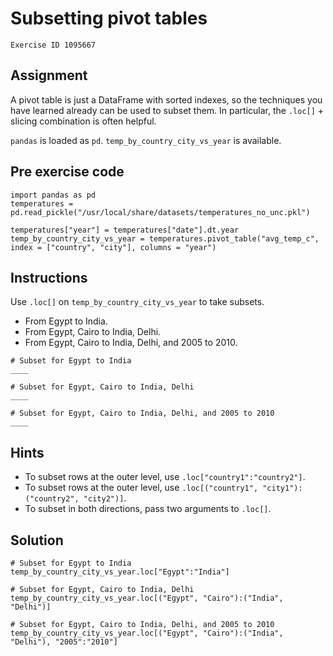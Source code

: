 
#  Subsetting pivot tables

```
Exercise ID 1095667
```

##  Assignment 

A pivot table is just a DataFrame with sorted indexes, so the techniques you have learned already can be used to subset them. In particular, the `.loc[]` + slicing combination is often helpful.

`pandas` is loaded as `pd`. `temp_by_country_city_vs_year` is available.

##  Pre exercise code 

```
import pandas as pd
temperatures = pd.read_pickle("/usr/local/share/datasets/temperatures_no_unc.pkl")

temperatures["year"] = temperatures["date"].dt.year
temp_by_country_city_vs_year = temperatures.pivot_table("avg_temp_c", index = ["country", "city"], columns = "year")
```



##  Instructions 

Use `.loc[]` on `temp_by_country_city_vs_year` to take subsets.

- From Egypt to India.
- From Egypt, Cairo to India, Delhi.
- From Egypt, Cairo to India, Delhi, and 2005 to 2010.



```
# Subset for Egypt to India
____

# Subset for Egypt, Cairo to India, Delhi
____

# Subset for Egypt, Cairo to India, Delhi, and 2005 to 2010
____
```

##  Hints 

- To subset rows at the outer level, use `.loc["country1":"country2"]`.
- To subset rows at the outer level, use `.loc[("country1", "city1"):("country2", "city2")]`.
- To subset in both directions, pass two arguments to `.loc[]`.



##  Solution 

```
# Subset for Egypt to India
temp_by_country_city_vs_year.loc["Egypt":"India"]

# Subset for Egypt, Cairo to India, Delhi
temp_by_country_city_vs_year.loc[("Egypt", "Cairo"):("India", "Delhi")]

# Subset for Egypt, Cairo to India, Delhi, and 2005 to 2010
temp_by_country_city_vs_year.loc[("Egypt", "Cairo"):("India", "Delhi"), "2005":"2010"]
```


